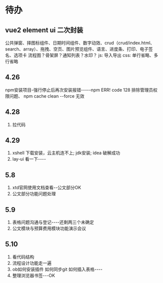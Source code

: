 # 待办 

## vue2 element ui 二次封装
公共弹窗、择图标组件、日期时间组件、数字动效、crud（crud/index.html、search、array）、拖拽、空页、图片预览组件、语言、进度条、打印、电子签名、选项卡
流程图？骨架屏？通知列表？水印？
js: 导入导出
css: 单行省略、多行省略

## 4.26
npm安装项目-强行停止后再次安装报错-----npm ERR! code 128    排除管理员权限问题、 npm cache clean --force 无效

## 4.28
1. 拉代码

## 4.29
1. xshell 下载安装，云主机连不上; jdk安装; idea 破解成功
2. lay-ui 看一下----

## 5.8
1. xtd官网使用文档查看--公文部分OK
2. 公文部分功能问题处理
## 5.9
1. 表格问题沟通与登记----还剩两三个未确定
2. 公文模块与预算费用模块功能演示会议

## 5.10
1. 看代码结构
2. 流程设计功能走一遍
3. ob如何安装插件  如何同步git   如何插入表格----
4. 整理浏览器书签---OK
